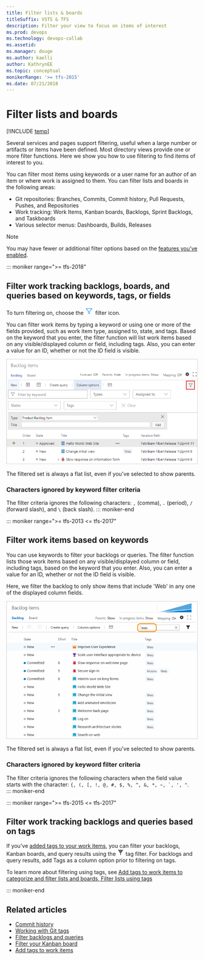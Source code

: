 ```yaml
---
title: Filter lists & boards
titleSuffix: VSTS & TFS  
description: Filter your view to focus on items of interest 
ms.prod: devops
ms.technology: devops-collab
ms.assetid: 
ms.manager: douge
ms.author: kaelli
author: KathrynEE
ms.topic: conceptual
monikerRange: '>= tfs-2015'
ms.date: 07/21/2018
---
```

  

# Filter lists and boards 

[!INCLUDE [temp](../../_shared/version-tfs-2017-through-vsts.md)] 

Several services and pages support filtering, useful when a large number or artifacts or items have been defined. Most directory views provide one or more filter functions. Here we show you how to use filtering to find items of interest to you. 

You can filter most items using keywords or a user name for an author of an item or where work is assigned to them. You can filter lists and boards in the following areas: 

- Git repositories: Branches, Commits, Commit history, Pull Requests, Pushes, and Repositories  
- Work tracking: Work Items, Kanban boards, Backlogs, Sprint Backlogs, and Taskboards
- Various selector menus: Dashboards, Builds, Releases

> [!NOTE]   
> You may have fewer or additional filter options based on the [features you've enabled](preview-features.md).


<a id="filter"></a>

::: moniker range=">= tfs-2018"
## Filter work tracking backlogs, boards, and queries based on keywords, tags, or fields

To turn filtering on, choose the ![](../../_img/icons/filter-icon.png) filter icon. 

You can filter work items by typing a keyword or using one or more of the fields provided, such as work item type, assigned to, state, and tags. Based on the keyword that you enter, the filter function will list work items based on any visible/displayed column or field, including tags. Also, you can enter a value for an ID, whether or not the ID field is visible.  

![Work>Backlogs, turn filtering on](../../work/backlogs/_img/filter-backlogs-options.png)

The filtered set is always a flat list, even if you've selected to show parents. 

### Characters ignored by keyword filter criteria

The filter criteria ignores the following characters: `,` (comma), `.` (period), `/` (forward slash), and `\` (back slash). 
::: moniker-end


::: moniker range=">= tfs-2013 <= tfs-2017"

## Filter work items based on keywords

You can use keywords to filter your backlogs or queries. The filter function lists those work items based on any visible/displayed column or field, including tags, based on the keyword that you enter. Also, you can enter a value for an ID, whether or not the ID field is visible.  

Here, we filter the backlog to only show items that include 'Web' in any one of the displayed column fields. 

![Apply text filter](../../work/backlogs/_img/cyb-filter-backlog.png)   

The filtered set is always a flat list, even if you've selected to show parents.  


### Characters ignored by keyword filter criteria

The filter criteria ignores the following characters when the field value starts with the character: ```{, (, [, !, @, #, $, %, ^, &, *, ~, `, ', "```.  
::: moniker-end

::: moniker range=">= tfs-2015 <= tfs-2017"
## Filter work tracking backlogs and queries based on tags

If you've [added tags to your work items](../../work/track/add-tags-to-work-items.md), you can filter your backlogs, Kanban boards, and query results using the ![tag filter icon](../../work/_img/icons/tag_filter_icon.png) tag filter. For backlogs and query results, add Tags as a column option prior to filtering on tags.  

To learn more about filtering using tags, see [Add tags to work items to categorize and filter lists and boards, Filter lists using tags](../../work/track/add-tags-to-work-items.md#filter)
 
::: moniker-end

## Related articles  
- [Commit history](../../repos/git/commit-history.md)
- [Working with Git tags](../../repos/git/git-tags.md)
- [Filter backlogs and queries](../../work/backlogs/filter-backlogs.md)
- [Filter your Kanban board](../../work/kanban/filter-kanban-board.md)
- [Add tags to work items](../../work/track/add-tags-to-work-items.md) 


<!---
* Code>Commits: Simple history, Author, From date, To date 
* Code>Pushes
* Code>Branches (Filter icon is there, but doesn't appear active. 
* Code> Pull Request (In active filter icon) 
* Code> Pull Request> Search 
* Work>Work Items - Keyword, Types, Assigned to, States, Area, Tags 
* Work> Board (Kanban) - Keyword, Types, Assigned To, Tags, Iteration, Parent Work Item 
* Work>Backlogs - Keyword, Types, Assigned to, States, Tags
* Work>Sprint Backlogs - Keyword, Types, Assigned to, States, Tags
* Work>Taskboard 

--> 
